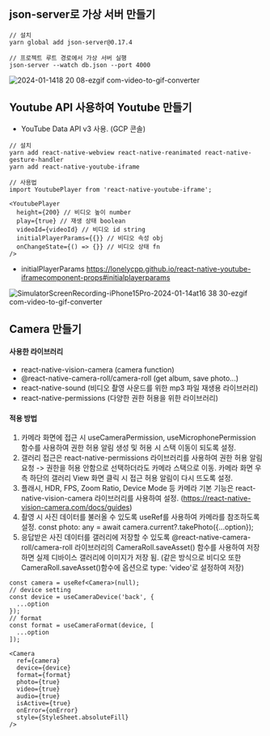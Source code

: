 ## json-server로 가상 서버 만들기

```
// 설치
yarn global add json-server@0.17.4
```

```
// 프로젝트 루트 경로에서 가상 서버 실행
json-server --watch db.json --port 4000
```

![2024-01-1418 20 08-ezgif com-video-to-gif-converter](https://github.com/timcodejs/rn-react-query-zustand/assets/46413981/46ccc2ba-f446-4208-8fb1-0c019fb6e45a)

## Youtube API 사용하여 Youtube 만들기

- YouTube Data API v3 사용. (GCP 콘솔)

```
// 설치
yarn add react-native-webview react-native-reanimated react-native-gesture-handler
yarn add react-native-youtube-iframe
```

```
// 사용법
import YoutubePlayer from 'react-native-youtube-iframe';

<YoutubePlayer
  height={200} // 비디오 높이 number
  play={true} // 재생 상태 boolean
  videoId={videoId} // 비디오 id string
  initialPlayerParams={{}} // 비디오 속성 obj
  onChangeState={() => {}} // 비디오 상태 fn
/>
```

- initialPlayerParams
  https://lonelycpp.github.io/react-native-youtube-iframecomponent-props#initialplayerparams

![SimulatorScreenRecording-iPhone15Pro-2024-01-14at16 38 30-ezgif com-video-to-gif-converter](https://github.com/timcodejs/rn-react-query-zustand/assets/46413981/954842d8-0109-49a7-84eb-599162ae7d51)

## Camera 만들기

#### 사용한 라이브러리

- react-native-vision-camera (camera function)
- @react-native-camera-roll/camera-roll (get album, save photo...)
- react-native-sound (비디오 촬영 사운드를 위한 mp3 파일 재생용 라이브러리)
- react-native-permissions (다양한 권한 허용을 위한 라이브러리)

#### 적용 방법

1. 카메라 화면에 접근 시 useCameraPermission, useMicrophonePermission 함수를 사용하여 권한 허용 알림 생성 및 허용 시 스택 이동이 되도록 설정.
2. 갤러리 접근은 react-native-permissions 라이브러리를 사용하여 권한 허용 알림 요청 -> 권한을 허용 안함으로 선택하더라도 카메라 스택으로 이동. 카메라 화면 우측 하단의 갤러리 View 화면 클릭 시 접근 허용 알림이 다시 뜨도록 설정.
3. 플래시, HDR, FPS, Zoom Ratio, Device Mode 등 카메라 기본 기능은 react-native-vision-camera 라이브러리를 사용하여 설정. (https://react-native-vision-camera.com/docs/guides)
4. 촬영 시 사진 데이터를 불러올 수 있도록 useRef를 사용하여 카메라를 참조하도록 설정.
   const photo: any = await camera.current?.takePhoto({...option});
5. 응답받은 사진 데이터를 갤러리에 저장할 수 있도록 @react-native-camera-roll/camera-roll 라이브러리의 CameraRoll.saveAsset() 함수를 사용하여 저장하면 실제 디바이스 갤러리에 이미지가 저장 됨.
   (같은 방식으로 비디오 또한 CameraRoll.saveAsset()함수에 옵션으로 type: 'video'로 설정하여 저장)

```
const camera = useRef<Camera>(null);
// device setting
const device = useCameraDevice('back', {
  ...option
});
// format
const format = useCameraFormat(device, [
  ...option
]);

<Camera
  ref={camera}
  device={device}
  format={format}
  photo={true}
  video={true}
  audio={true}
  isActive={true}
  onError={onError}
  style={StyleSheet.absoluteFill}
/>
```
